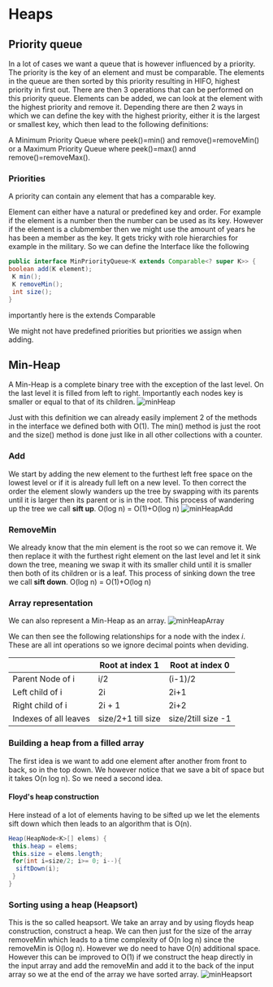 # Heaps

## Priority queue

In a lot of cases we want a queue that is however influenced by a priority. The priority is the key of an element and must be comparable. The elements in the queue are then sorted by this priority resulting in HIFO, highest priority in first out. There are then 3 operations that can be performed on this priority queue. Elements can be added, we can look at the element with the highest priority and remove it. Depending there are then 2 ways in which we can define the key with the highest priority, either it is the largest or smallest key, which then lead to the following definitions:

A Minimum Priority Queue where peek()=min() and remove()=removeMin() or a Maximum Priority Queue where peek()=max() annd remove()=removeMax().

### Priorities

A priority can contain any element that has a comparable key.

Element can either have a natural or predefined key and order. For example if the element is a number then the number can be used as its key. However if the element is a clubmember then we might use the amount of years he has been a member as the key. It gets tricky with role hierarchies for example in the military. So we can define the Interface like the following

```java
public interface MinPriorityQueue<K extends Comparable<? super K>> {
boolean add(K element);
 K min();
 K removeMin();
 int size();
}
```

importantly here is the extends Comparable

We might not have predefined priorities but priorities we assign when adding.

## Min-Heap

A Min-Heap is a complete binary tree with the exception of the last level. On the last level it is filled from left to right. Importantly each nodes key is smaller or equal to that of its children.
![minHeap](/img/programming/minHeap.png)

Just with this definition we can already easily implement 2 of the methods in the interface we defined both with O(1). The min() method is just the root and the size() method is done just like in all other collections with a counter.

### Add

We start by adding the new element to the furthest left free space on the lowest level or if it is already full left on a new level. To then correct the order the element slowly wanders up the tree by swapping with its parents until it is larger then its parent or is in the root. This process of wandering up the tree we call **sift up**. O(log n) = O(1)+O(log n)
![minHeapAdd](/img/programming/minHeapAdd.png)

### RemoveMin

We already know that the min element is the root so we can remove it. We then replace it with the furthest right element on the last level and let it sink down the tree, meaning we swap it with its smaller child until it is smaller then both of its children or is a leaf. This process of sinking down the tree we call **sift down**.
O(log n) = O(1)+O(log n)

### Array representation

We can also represent a Min-Heap as an array.
![minHeapArray](/img/programming/minHeapArray.png)

We can then see the following relationships for a node with the index $i$. These are all int operations so we ignore decimal points when deviding.

|                       | Root at index 1    | Root at index 0    |
| --------------------- | ------------------ | ------------------ |
| Parent Node of i      | i/2                | (i-1)/2            |
| Left child of i       | 2i                 | 2i+1               |
| Right child of i      | 2i + 1             | 2i+2               |
| Indexes of all leaves | size/2+1 till size | size/2till size -1 |

### Building a heap from a filled array

The first idea is we want to add one element after another from front to back, so in the top down. We however notice that we save a bit of space but it takes O(n log n). So we need a second idea.

#### Floyd's heap construction

Here instead of a lot of elements having to be sifted up we let the elements sift down which then leads to an algorithm that is O(n).

```java
Heap(HeapNode<K>[] elems) {
 this.heap = elems;
 this.size = elems.length;
 for(int i=size/2; i>= 0; i--){
  siftDown(i);
 }
}
```

### Sorting using a heap (Heapsort)

This is the so called heapsort. We take an array and by using floyds heap construction, construct a heap. We can then just for the size of the array removeMin which leads to a time complexity of O(n log n) since the removeMin is O(log n). However we do need to have O(n) additional space. However this can be improved to O(1) if we construct the heap directly in the input array and add the removeMin and add it to the back of the input array so we at the end of the array we have sorted array.
![minHeapsort](/img/programming/minHeapsort.png)
